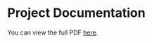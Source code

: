 # Project Documentation

You can view the full PDF [here](https://github.com/beginningofdays/inspirado-marketing/blob/main/docs/Accessibility-Report.pdf).
